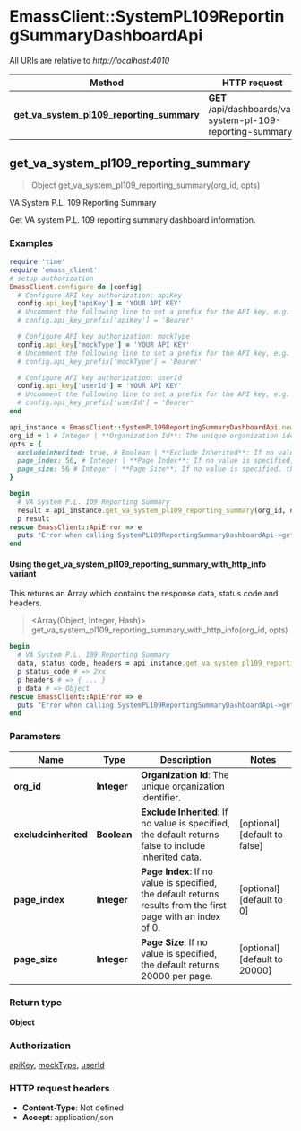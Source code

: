 # EmassClient::SystemPL109ReportingSummaryDashboardApi

All URIs are relative to *http://localhost:4010*

| Method | HTTP request | Description |
| ------ | ------------ | ----------- |
| [**get_va_system_pl109_reporting_summary**](SystemPL109ReportingSummaryDashboardApi.md#get_va_system_pl109_reporting_summary) | **GET** /api/dashboards/va-system-pl-109-reporting-summary | VA System P.L. 109 Reporting Summary |


## get_va_system_pl109_reporting_summary

> Object get_va_system_pl109_reporting_summary(org_id, opts)

VA System P.L. 109 Reporting Summary

Get VA system P.L. 109 reporting summary dashboard information.

### Examples

```ruby
require 'time'
require 'emass_client'
# setup authorization
EmassClient.configure do |config|
  # Configure API key authorization: apiKey
  config.api_key['apiKey'] = 'YOUR API KEY'
  # Uncomment the following line to set a prefix for the API key, e.g. 'Bearer' (defaults to nil)
  # config.api_key_prefix['apiKey'] = 'Bearer'

  # Configure API key authorization: mockType
  config.api_key['mockType'] = 'YOUR API KEY'
  # Uncomment the following line to set a prefix for the API key, e.g. 'Bearer' (defaults to nil)
  # config.api_key_prefix['mockType'] = 'Bearer'

  # Configure API key authorization: userId
  config.api_key['userId'] = 'YOUR API KEY'
  # Uncomment the following line to set a prefix for the API key, e.g. 'Bearer' (defaults to nil)
  # config.api_key_prefix['userId'] = 'Bearer'
end

api_instance = EmassClient::SystemPL109ReportingSummaryDashboardApi.new
org_id = 1 # Integer | **Organization Id**: The unique organization identifier.
opts = {
  excludeinherited: true, # Boolean | **Exclude Inherited**: If no value is specified, the default returns false to include inherited data. 
  page_index: 56, # Integer | **Page Index**: If no value is specified, the default returns results from the first page with an index of 0. 
  page_size: 56 # Integer | **Page Size**: If no value is specified, the default returns 20000 per page. 
}

begin
  # VA System P.L. 109 Reporting Summary
  result = api_instance.get_va_system_pl109_reporting_summary(org_id, opts)
  p result
rescue EmassClient::ApiError => e
  puts "Error when calling SystemPL109ReportingSummaryDashboardApi->get_va_system_pl109_reporting_summary: #{e}"
end
```

#### Using the get_va_system_pl109_reporting_summary_with_http_info variant

This returns an Array which contains the response data, status code and headers.

> <Array(Object, Integer, Hash)> get_va_system_pl109_reporting_summary_with_http_info(org_id, opts)

```ruby
begin
  # VA System P.L. 109 Reporting Summary
  data, status_code, headers = api_instance.get_va_system_pl109_reporting_summary_with_http_info(org_id, opts)
  p status_code # => 2xx
  p headers # => { ... }
  p data # => Object
rescue EmassClient::ApiError => e
  puts "Error when calling SystemPL109ReportingSummaryDashboardApi->get_va_system_pl109_reporting_summary_with_http_info: #{e}"
end
```

### Parameters

| Name | Type | Description | Notes |
| ---- | ---- | ----------- | ----- |
| **org_id** | **Integer** | **Organization Id**: The unique organization identifier. |  |
| **excludeinherited** | **Boolean** | **Exclude Inherited**: If no value is specified, the default returns false to include inherited data.  | [optional][default to false] |
| **page_index** | **Integer** | **Page Index**: If no value is specified, the default returns results from the first page with an index of 0.  | [optional][default to 0] |
| **page_size** | **Integer** | **Page Size**: If no value is specified, the default returns 20000 per page.  | [optional][default to 20000] |

### Return type

**Object**

### Authorization

[apiKey](../README.md#apiKey), [mockType](../README.md#mockType), [userId](../README.md#userId)

### HTTP request headers

- **Content-Type**: Not defined
- **Accept**: application/json

